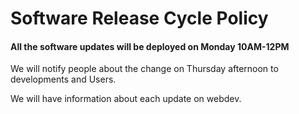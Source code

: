 # Software Release Cycle Policy

#### All the software updates will be deployed on Monday 10AM-12PM

We will notify people about the change on Thursday afternoon to developments and Users.

We will have information about each update on webdev.